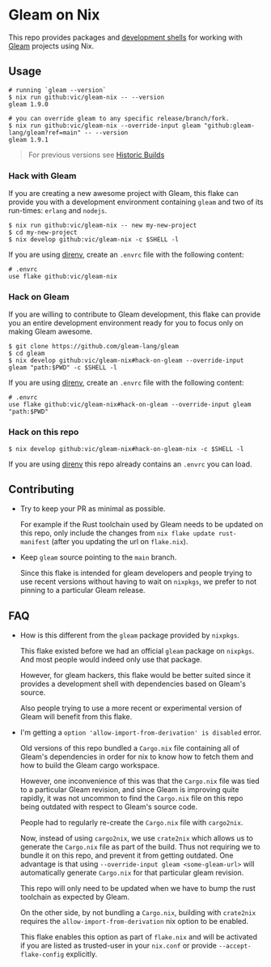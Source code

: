 # Gleam on Nix

This repo provides packages and [development shells][devshell] for
working with [Gleam] projects using Nix.

## Usage

```
# running `gleam --version`
$ nix run github:vic/gleam-nix -- --version
gleam 1.9.0

# you can override gleam to any specific release/branch/fork.
$ nix run github:vic/gleam-nix --override-input gleam "github:gleam-lang/gleam?ref=main" -- --version
gleam 1.9.1
```

> For previous versions see [Historic Builds](https://github.com/vic/gleam-nix/wiki/Historic-Builds)


### Hack with Gleam

If you are creating a new awesome project with Gleam,
this flake can provide you with a development environment
containing `gleam` and two of its run-times: `erlang` and `nodejs`.

```
$ nix run github:vic/gleam-nix -- new my-new-project
$ cd my-new-project
$ nix develop github:vic/gleam-nix -c $SHELL -l
```

If you are using [direnv], create an `.envrc` file with
the following content:

```shell
# .envrc
use flake github:vic/gleam-nix
```

### Hack on Gleam

If you are willing to contribute to Gleam development,
this flake can provide you an entire development environment
ready for you to focus only on making Gleam awesome.

```shell
$ git clone https://github.com/gleam-lang/gleam
$ cd gleam
$ nix develop github:vic/gleam-nix#hack-on-gleam --override-input gleam "path:$PWD" -c $SHELL -l
```

If you are using [direnv], create an `.envrc` file with
the following content:

```shell
# .envrc
use flake github:vic/gleam-nix#hack-on-gleam --override-input gleam "path:$PWD"
```

### Hack on this repo

```shell
$ nix develop github:vic/gleam-nix#hack-on-gleam-nix -c $SHELL -l
```

If you are using [direnv] this repo already contains an `.envrc` you can load.

## Contributing

- Try to keep your PR as minimal as possible.

  For example if the Rust toolchain used by Gleam needs to be updated on
  this repo, only include the changes from `nix flake update rust-manifest`
  (after you updating the url on `flake.nix`).

- Keep `gleam` source pointing to the `main` branch.

  Since this flake is intended for gleam developers and people trying to
  use recent versions without having to wait on `nixpkgs`, we prefer to
  not pinning to a particular Gleam release.

## FAQ

- How is this different from the `gleam` package provided by `nixpkgs`.

  This flake existed before we had an official `gleam` package on `nixpkgs`.
  And most people would indeed only use that package.

  However, for gleam hackers, this flake would be better suited since
  it provides a development shell with dependencies based on Gleam's source.

  Also people trying to use a more recent or experimental version of Gleam
  will benefit from this flake.

- I'm getting a `option 'allow-import-from-derivation' is disabled` error.

  Old versions of this repo bundled a `Cargo.nix` file containing all of Gleam's
  dependencies in order for nix to know how to fetch them and how to build the
  Gleam cargo workspace.

  However, one inconvenience of this was that the `Cargo.nix` file was tied to
  a particular Gleam revision, and since Gleam is improving quite rapidly, it
  was not uncommon to find the `Cargo.nix` file on this repo being outdated with
  respect to Gleam's source code.

  People had to regularly re-create the `Cargo.nix` file with `cargo2nix`.

  Now, instead of using `cargo2nix`, we use `crate2nix` which allows us to generate
  the `Cargo.nix` file as part of the build. Thus not requiring we to bundle it
  on this repo, and prevent it from getting outdated. One advantage is that using
  `--override-input gleam <some-gleam-url>` will automatically generate `Cargo.nix`
  for that particular gleam revision.

  This repo will only need to be updated when we have to bump the rust toolchain
  as expected by Gleam.

  On the other side, by not bundling a `Cargo.nix`, building with `crate2nix`
  requires the `allow-import-from-derivation` nix option to be enabled.

  This flake enables this option as part of `flake.nix` and will
  be activated if you are listed as trusted-user in your `nix.conf` or
  provide `--accept-flake-config` explicitly.

[devshell]: https://numtide.github.io/devshell
[direnv]: https://direnv.net
[gleam]: https://gleam.run
